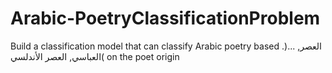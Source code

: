 # Arabic-PoetryClassificationProblem
Build a classification model that can classify Arabic poetry based .)... ,العصر العباسي, العصر الأندلسي( on the poet origin
